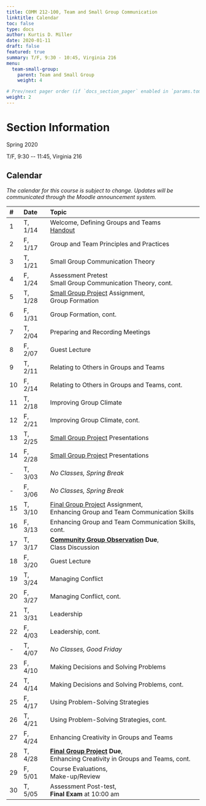 ```yaml
---
title: COMM 212-100, Team and Small Group Communication
linktitle: Calendar
toc: false
type: docs
author: Kurtis D. Miller
date: 2020-01-11
draft: false
featured: true
summary: T/F, 9:30 - 10:45, Virginia 216
menu:
  team-small-group:
    parent: Team and Small Group
    weight: 4

# Prev/next pager order (if `docs_section_pager` enabled in `params.toml`)
weight: 2
---
```


Section Information
===================

Spring 2020

T/F, 9:30 -- 11:45, Virginia 216

<!-- more -->

[ho-s]:   /course/public-speaking/COMM-212-100-SP20-KM.pdf "Handout - Syllabus"

Calendar
--------

*The calendar for this course is subject to change.*
*Updates will be communicated through the Moodle announcement system.*


| #  | Date     | Topic                                                                                                                                                                                      |
|:--|:--------|:--------------------------------------------------------------------------------------------|
| 1  | T,  1/14 |                                           Welcome, Defining Groups and Teams              <br>                        [Handout][ho-s]                                                      |
| 2  | F,  1/17 |                                           Group and Team Principles and Practices                                                                                                          |
| 3  | T,  1/21 |                                           Small Group Communication Theory                                                                                                                 |
| 4  | F,  1/24 | Assessment Pretest                   <br> Small Group Communication Theory, cont.                                                                                                          |
| 5  | T,  1/28 | [Small Group Project][] Assignment,  <br> Group Formation                                                                                                                                  |
| 6  | F,  1/31 |                                           Group Formation, cont.                                                                                                                           |
| 7  | T,  2/04 |                                           Preparing and Recording Meetings                                                                                                                 |
| 8  | F,  2/07 | <!-- drill 6&7 -->                        Guest Lecture                                                                                                                                    |
| 9  | T,  2/11 |                                           Relating to Others in Groups and Teams                                                                                                           |
| 10 | F,  2/14 |                                           Relating to Others in Groups and Teams, cont.                                                                                                    |
| 11 | T,  2/18 |                                           Improving Group Climate                                                                                                                          |
| 12 | F,  2/21 |                                           Improving Group Climate, cont.                                                                                                                   |
| 13 | T,  2/25 |                                           [Small Group Project][] Presentations                                                                                                            |
| 14 | F,  2/28 |                                           [Small Group Project][] Presentations                                                                                                            |
| -  | T,  3/03 |                                           *No Classes, Spring Break*                                                                                                                       |
| -  | F,  3/06 |                                           *No Classes, Spring Break*                                                                                                                       |
| 15 | T,  3/10 | [Final Group Project][] Assignment,  <br> Enhancing Group and Team Communication Skills                                                                                                    |
| 16 | F,  3/13 |                                           Enhancing Group and Team Communication Skills, cont.                                                                                             |
| 17 | T,  3/17 | **[Community Group Observation][] Due**, <br> Class Discussion                                                                                                                             |
| 18 | F,  3/20 | <!-- drill 19-20 -->                      Guest Lecture                                                                                                                                    |
| 19 | T,  3/24 |                                           Managing Conflict                                                                                                                                |
| 20 | F,  3/27 |                                           Managing Conflict, cont.                        <!--[Lesson Plan][TODO]-->                                                                       |
| 21 | T,  3/31 |                                           Leadership                                                                                                                                       |
| 22 | F,  4/03 |                                           Leadership, cont.                                                                                                                                |
| -  | T,  4/07 |                                           *No Classes, Good Friday*                                                                                                                        |
| 23 | F,  4/10 |                                           Making Decisions and Solving Problems                                                                                                            |
| 24 | T,  4/14 |                                           Making Decisions and Solving Problems, cont.                                                                                                     |
| 25 | F,  4/17 |                                           Using Problem-Solving Strategies                                                                                                                 |
| 26 | T,  4/21 |                                           Using Problem-Solving Strategies, cont.                                                                                                          |
| 27 | F,  4/24 |                                           Enhancing Creativity in Groups and Teams                                                                                                         |
| 28 | T,  4/28 | **[Final Group Project][] Due**,     <br> Enhancing Creativity in Groups and Teams, cont.                                                                                                  |
| 29 | F,  5/01 | Course Evaluations,                  <br> Make-up/Review                                  <!--[Lesson Plan][TODO]-->                                                                       |
| 30 | T,  5/05 | Assessment Post-test,                <br> **Final Exam** at 10:00 am                                                                                                                       |

<!-- Assignment Links -->

[Community Group Observation]: /course/team-small-group/assignment/community-group-observation-assignment/ "Assignment description"
[Small Group Project]:   /course/team-small-group/assignment/small-project-assignment/     "Assignment description"
[Final Group Project]:   /course/team-small-group/assignment/final-project-assignment/     "Assignment description"
[Professionalism]:       /course/team-small-group/assignment/professionalism-grade/        "Assignment description"

<!-- handout links -->

<!-- lesson plan links -->

<!-- visual aid links-->
